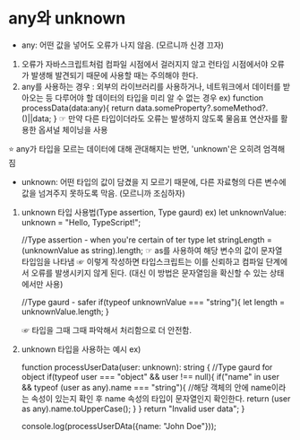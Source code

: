 <h1>any와 unknown</h1>

- any: 어떤 값을 넣어도 오류가 나지 않음. (모르니까 신경 끄자)

1. 오류가 자바스크립트처럼 컴파일 시점에서 걸러지지 않고 런타임 시점에서야 오류가 발생해 발견되기 때문에 사용할 때는 주의해야 한다.
2. any를 사용하는 경우
   : 외부의 라이브러리를 사용하거나, 네트워크에서 데이터를 받아오는 등 다루어야 할 데이터의 타입을 미리 알 수 없는 경우
   ex)
   function processData(data:any){
   return data.someProperty?.someMethod?.()||data;
   }
   ☞ 만약 다른 타입이더라도 오류는 발생하지 않도록 물음표 연산자를 활용한 옵셔널 체이닝을 사용

⭐️ any가 타입을 모르는 데이터에 대해 관대해지는 반면, 'unknown'은 오히려 엄격해짐

- unknown: 어떤 타입의 값이 담겼을 지 모르기 때문에, 다른 자료형의 다른 변수에 값을 넘겨주지 못하도록 막음. (모르니까 조심하자)

1. unknown 타입 사용법(Type assertion, Type gaurd)
   ex)
   let unknownValue: unknown = "Hello, TypeScript!";

   //Type assertion - when you're certain of ter type
   let stringLength = (unknownValue as string).length;
   ☞ as를 사용하여 해당 변수의 값이 문자열 타입임을 나타냄
   ☞ 이렇게 작성하면 타입스크립트는 이를 신뢰하고 컴파일 단계에서 오류를 발생시키지 않게 된다. (대신 이 방법은 문자열임을 확신할 수 있는 상태에서만 사용)

   //Type gaurd - safer
   if(typeof unknownValue === "string"){
   let length = unknownValue.length;
   }

   ☞ 타입을 그때 그때 파악해서 처리함으로 더 안전함.

2. unknown 타입을 사용하는 예시
   ex)

   function processUserData(user: unknown): string {
   //Type gaurd for object
   if(typeof user === "object" && user !== null){
   if("name" in user && typeof (user as any).name === "string"){
   //해당 객체의 안에 name이라는 속성이 있는지 확인 후 name 속성의 타입이 문자열인지 확인한다.
   return (user as any).name.toUpperCase();
   }
   }
   return "Invalid user data";
   }

   console.log(processUserDAta({name: "John Doe"}));

